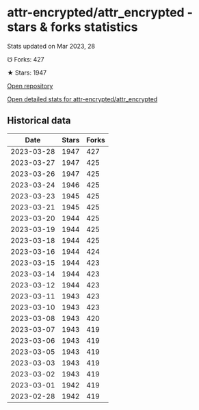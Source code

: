 # attr-encrypted/attr_encrypted - stars & forks statistics

Stats updated on Mar 2023, 28

☋ Forks: 427

★ Stars: 1947

[Open repository](https://github.com/attr-encrypted/attr_encrypted)

[Open detailed stats for attr-encrypted/attr_encrypted](https://reviewgithub.com/rep/attr-encrypted/attr_encrypted)

## Historical data
| Date | Stars | Forks |
|------|-------|-------|
| 2023-03-28 | 1947 | 427 | 
| 2023-03-27 | 1947 | 425 | 
| 2023-03-26 | 1947 | 425 | 
| 2023-03-24 | 1946 | 425 | 
| 2023-03-23 | 1945 | 425 | 
| 2023-03-21 | 1945 | 425 | 
| 2023-03-20 | 1944 | 425 | 
| 2023-03-19 | 1944 | 425 | 
| 2023-03-18 | 1944 | 425 | 
| 2023-03-16 | 1944 | 424 | 
| 2023-03-15 | 1944 | 423 | 
| 2023-03-14 | 1944 | 423 | 
| 2023-03-12 | 1944 | 423 | 
| 2023-03-11 | 1943 | 423 | 
| 2023-03-10 | 1943 | 423 | 
| 2023-03-08 | 1943 | 420 | 
| 2023-03-07 | 1943 | 419 | 
| 2023-03-06 | 1943 | 419 | 
| 2023-03-05 | 1943 | 419 | 
| 2023-03-03 | 1943 | 419 | 
| 2023-03-02 | 1943 | 419 | 
| 2023-03-01 | 1942 | 419 | 
| 2023-02-28 | 1942 | 419 | 

